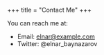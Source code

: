 +++
title = "Contact Me"
+++

You can reach me at:

- Email: elnar@example.com
- Twitter: @elnar_baynazarov
